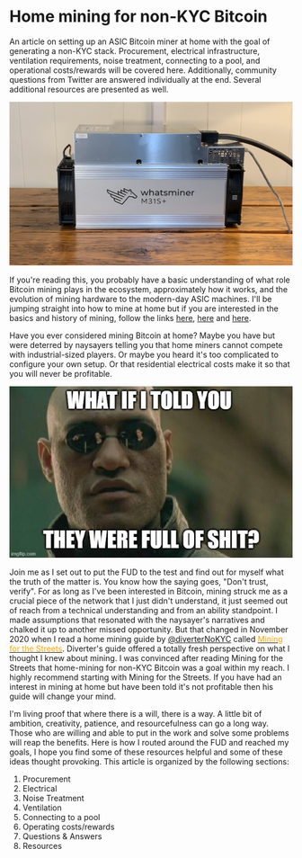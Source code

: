 # Home mining for non-KYC Bitcoin
An article on setting up an ASIC Bitcoin miner at home with the goal of generating a non-KYC stack. Procurement, electrical infrastructure, ventilation requirements, noise treatment, connecting to a pool, and operational costs/rewards will be covered here. Additionally, community questions from Twitter are answered individually at the end. Several additional resources are presented as well.

![](assets/title_image.jpg)

If you're reading this, you probably have a basic understanding of what role Bitcoin mining plays in the ecosystem, approximately how it works, and the evolution of mining hardware to the modern-day ASIC machines. I'll be jumping straight into how to mine at home but if you are interested in the basics and history of mining, follow the links [here](https://en.wikipedia.org/wiki/Bitcoin#Mining), [here](https://www.coindesk.com/rise-of-asics-bitcoin-mining-history) and [here](https://nakamotoinstitute.org/mempool/the-proof-of-work-concept/).

Have you ever considered mining Bitcoin at home? Maybe you have but were deterred by naysayers telling you that home miners cannot compete with industrial-sized players. Or maybe you heard it's too complicated to configure your own setup. Or that residential electrical costs make it so that you will never be profitable.

<p align="center">
  <img src="assets/4v1oou.jpg">
</p>  

Join me as I set out to put the FUD to the test and find out for myself what the truth of the matter is. You know how the saying goes, "Don't trust, verify". For as long as I've been interested in Bitcoin, mining struck me as a crucial piece of the network that I just didn't understand, it just seemed out of reach from a technical understanding and from an ability standpoint. I made assumptions that resonated with the naysayer's narratives and chalked it up to another missed opportunity. But that changed in November 2020 when I read a home mining guide by [@diverterNoKYC](https://twitter.com/Diverter_NoKYC) called <a href="assets/Mining-for-the-Streets.pdf" target="_blank" rel="noopener noreferrer"><font color="orange">Mining for the Streets</font></a>. Diverter's guide offered a totally fresh perspective on what I thought I knew about mining. I was convinced after reading Mining for the Streets that home-mining for non-KYC Bitcoin was a goal within my reach. I highly recommend starting with Mining for the Streets. If you have had an interest in mining at home but have been told it's not profitable then his guide will change your mind.

I'm living proof that where there is a will, there is a way. A little bit of ambition, creativity, patience, and resourcefulness can go a long way. Those who are willing and able to put in the work and solve some problems will reap the benefits. Here is how I routed around the FUD and reached my goals, I hope you find some of these resources helpful and some of these ideas thought provoking. This article is organized by the following sections:

1) Procurement 
2) Electrical 
3) Noise Treatment 
4) Ventilation 
5) Connecting to a pool 
6) Operating costs/rewards 
7) Questions & Answers 
8) Resources 
